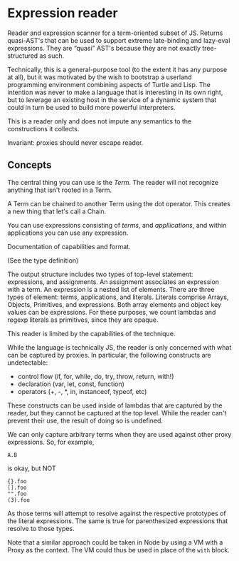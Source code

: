 # Expression reader

Reader and expression scanner for a term-oriented subset of JS.  Returns
quasi-AST's that can be used to support extreme late-binding and lazy-eval
expressions.  They are “quasi” AST's because they are not exactly
tree-structured as such.

Technically, this is a general-purpose tool (to the extent it has any purpose at
all), but it was motivated by the wish to bootstrap a userland programming
environment combining aspects of Turtle and Lisp.  The intention was never to
make a language that is interesting in its own right, but to leverage an
existing host in the service of a dynamic system that could in turn be used to
build more powerful interpreters.

This is a reader only and does not impute any semantics to the constructions it
collects.

Invariant: proxies should never escape reader.

## Concepts

The central thing you can use is the *Term*.  The reader will not recognize
anything that isn't rooted in a Term.

A Term can be chained to another Term using the dot operator.  This creates a
new thing that let's call a Chain.

You can use expressions consisting of *terms*, and *appllications*, and within
applications you can use any expression.

Documentation of capabilities and format.

(See the type definition)

The output structure includes two types of top-level statement: expressions, and
assignments.  An assignment associates an expression with a term.  An expression
is a nested list of elements.  There are three types of element: terms,
applications, and literals.  Literals comprise Arrays, Objects, Primitives, and
expressions.  Both array elements and object key values can be expressions.  For
these purposes, we count lambdas and regexp literals as primitives, since they
are opaque.

This reader is limited by the capabilities of the technique.

While the language is technically JS, the reader is only concerned with what can
be captured by proxies.  In particular, the following constructs are
undetectable:

- control flow (if, for, while, do, try, throw, return, with!)
- declaration (var, let, const, function)
- operators (+, -, *, in, instanceof, typeof, etc)

These constructs can be used inside of lambdas that are captured by the reader,
but they cannot be captured at the top level.  While the reader can't prevent
their use, the result of doing so is undefined.

We can only capture arbitrary terms when they are used against other proxy
expressions.  So, for example,

    A.B

is okay, but NOT

    {}.foo
    [].foo
    "".foo
    (3).foo

As those terms will attempt to resolve against the respective prototypes of the
literal expressions.  The same is true for parenthesized expressions that
resolve to those types.

Note that a similar approach could be taken in Node by using a VM with a Proxy
as the context.  The VM could thus be used in place of the `with` block.
